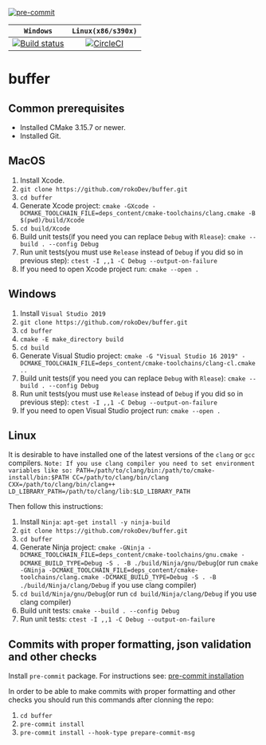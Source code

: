 [![pre-commit](https://img.shields.io/badge/pre--commit-enabled-brightgreen?logo=pre-commit&logoColor=white)](https://github.com/pre-commit/pre-commit)

| **`Windows`** | **`Linux(x86/s390x)`** |
|:-----------------:|:-----------------:|
[![Build status](https://ci.appveyor.com/api/projects/status/pijhpvbd7l36x800/branch/develop?svg=true)](https://ci.appveyor.com/project/rokoDev/buffer/branch/develop)|[![CircleCI](https://dl.circleci.com/status-badge/img/gh/rokoDev/buffer/tree/develop.svg?style=shield)](https://dl.circleci.com/status-badge/redirect/gh/rokoDev/buffer/tree/develop)|

# buffer

## Common prerequisites
  * Installed CMake 3.15.7 or newer.
  * Installed Git.

## MacOS

  1. Install Xcode.
  2. `git clone https://github.com/rokoDev/buffer.git`
  3. `cd buffer`
  4. Generate Xcode project: `cmake -GXcode -DCMAKE_TOOLCHAIN_FILE=deps_content/cmake-toolchains/clang.cmake -B $(pwd)/build/Xcode`
  5. `cd build/Xcode`
  6. Build unit tests(if you need you can replace `Debug` with `Rlease`): `cmake --build . --config Debug`
  7. Run unit tests(you must use `Release` instead of `Debug` if you did so in previous step): `ctest -I ,,1 -C Debug --output-on-failure`
  8. If you need to open Xcode project run: `cmake --open .`

## Windows

  1. Install `Visual Studio 2019`
  2. `git clone https://github.com/rokoDev/buffer.git`
  3. `cd buffer`
  4. `cmake -E make_directory build`
  5. `cd build`
  6. Generate Visual Studio project: `cmake -G "Visual Studio 16 2019" -DCMAKE_TOOLCHAIN_FILE=deps_content/cmake-toolchains/clang-cl.cmake ..`
  7. Build unit tests(if you need you can replace `Debug` with `Rlease`): `cmake --build . --config Debug`
  8. Run unit tests(you must use `Release` instead of `Debug` if you did so in previous step): `ctest -I ,,1 -C Debug --output-on-failure`
  9. If you need to open Visual Studio project run: `cmake --open .`

## Linux
  It is desirable to have installed one of the latest versions of the `clang` or `gcc` compilers.
  `Note: If you use clang compiler you need to set environment variables like so:
         PATH=/path/to/clang/bin:/path/to/cmake-install/bin:$PATH
         CC=/path/to/clang/bin/clang
         CXX=/path/to/clang/bin/clang++
         LD_LIBRARY_PATH=/path/to/clang/lib:$LD_LIBRARY_PATH`

  Then follow this instructions:
  1. Install `Ninja`: `apt-get install -y ninja-build`
  2. `git clone https://github.com/rokoDev/buffer.git`
  3. `cd buffer`
  4. Generate Ninja project: `cmake -GNinja -DCMAKE_TOOLCHAIN_FILE=deps_content/cmake-toolchains/gnu.cmake -DCMAKE_BUILD_TYPE=Debug -S . -B ./build/Ninja/gnu/Debug`(or run `cmake -GNinja -DCMAKE_TOOLCHAIN_FILE=deps_content/cmake-toolchains/clang.cmake -DCMAKE_BUILD_TYPE=Debug -S . -B ./build/Ninja/clang/Debug` if you use clang compiler)
  5. `cd build/Ninja/gnu/Debug`(or run `cd build/Ninja/clang/Debug` if you use clang compiler)
  6. Build unit tests: `cmake --build . --config Debug`
  7. Run unit tests: `ctest -I ,,1 -C Debug --output-on-failure`

## Commits with proper formatting, json validation and other checks

  Install `pre-commit` package. For instructions see: [pre-commit installation](https://pre-commit.com/#install)

  In order to be able to make commits with proper formatting and other checks you should run this commands after clonning the repo:
  1. `cd buffer`
  2. `pre-commit install`
  3. `pre-commit install --hook-type prepare-commit-msg`
